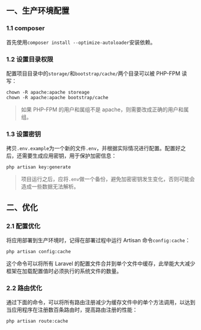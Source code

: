 ## 一、生产环境配置

### 1.1 composer

首先使用`composer install --optimize-autoloader`安装依赖。

### 1.2 设置目录权限

配置项目目录中的`storage/`和`bootstrap/cache/`两个目录可以被 PHP-FPM 读写：

```shell
chown -R apache:apache storeage
chown -R apache:apache bootstrap/cache
```

> 如果 PHP-FPM 的用户和属组不是 apache，则需要改成正确的用户和属组。

### 1.3 设置密钥

拷贝`.env.example`为一个新的文件`.env`，并根据实际情况进行配置。配置好之后，还需要生成应用密钥，用于保护加密信息：

```shell
php artisan key:generate
```

> 项目运行之后，应将`.env`做一个备份，避免加密密钥发生变化，否则可能会造成一些数据无法解析。


## 二、优化

### 2.1 配置优化

将应用部署到生产环境时，记得在部署过程中运行 Artisan 命令`config:cache`：

```shell
php artisan config:cache
```

这个命令可以将所有 Laravel 的配置文件合并到单个文件中缓存，此举能大大减少框架在加载配置值时必须执行的系统文件的数量。

### 2.2 路由优化

通过下面的命令，可以将所有路由注册减少为缓存文件中的单个方法调用，以达到当应用程序在注册数百条路由时，提高路由注册的性能：

```shell
php artisan route:cache
```

